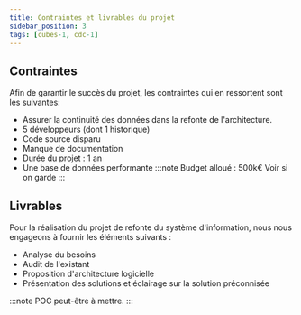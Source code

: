 ```yaml
---
title: Contraintes et livrables du projet
sidebar_position: 3
tags: [cubes-1, cdc-1]
---
```


## Contraintes

Afin de garantir le succès du projet, les contraintes qui en ressortent sont les suivantes:

- Assurer la continuité des données dans la refonte de l'architecture.
- 5 développeurs (dont 1 historique)
- Code source disparu
- Manque de documentation
- Durée du projet : 1 an
- Une base de données performante
:::note
 Budget alloué : 500k€
 Voir si on garde
:::

## Livrables

Pour la réalisation du projet de refonte du système d'information, nous nous engageons à fournir les éléments suivants :

- Analyse du besoins
- Audit de l'existant
- Proposition d'architecture logicielle
- Présentation des solutions et éclairage sur la solution préconnisée

:::note
POC peut-être à mettre.
:::
